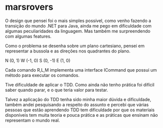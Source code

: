 # marsrovers

O design que pensei foi o mais simples possível, como venho fazendo a transição do mundo .NET para Java, ainda me pego em dificuldade com algumas peculiaridades da linguagem. Mas também me surpreendendo com algumas features.

Como o problema se desenha sobre um plano cartesiano, pensei em representar a bussola e as direções nos quadrantes do plano.

N (0, 1)
W (-1, 0)
S (0, -1)
E (1, 0)

Cada comando R,L,M implementa uma interface ICommand que possui um método para executar os comandos.

Tive dificuldade de aplicar o TDD. Como ainda não tenho prática foi difícil saber quando parar, e o que teria valor para testar.

Talvez a aplicação do TDD tenha sido minha maior dúvida e dificuldade, também andei pesquisando a respeito do assunto e percebi que várias pessoas que estão aprendendo TDD tem dificuldade por que os materiais disponíveis tem muita teoria e pouca prática e as práticas que ensinam não representam o mundo real.
